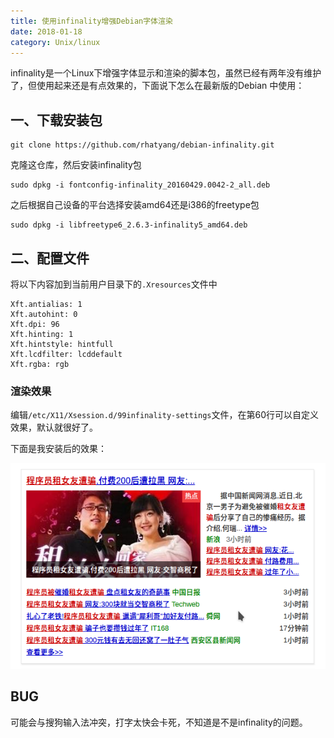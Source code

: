 ```yaml
---
title: 使用infinality增强Debian字体渲染
date: 2018-01-18
category: Unix/linux
---
```


infinality是一个Linux下增强字体显示和渲染的脚本包，虽然已经有两年没有维护了，但使用起来还是有点效果的，下面说下怎么在最新版的Debian 中使用：

## 一、下载安装包

```
git clone https://github.com/rhatyang/debian-infinality.git
```

克隆这仓库，然后安装infinality包

<!-- more -->

```
sudo dpkg -i fontconfig-infinality_20160429.0042-2_all.deb
```

之后根据自己设备的平台选择安装amd64还是i386的freetype包

```
sudo dpkg -i libfreetype6_2.6.3-infinality5_amd64.deb
```

## 二、配置文件

将以下内容加到当前用户目录下的`.Xresources`文件中

```
Xft.antialias: 1
Xft.autohint: 0
Xft.dpi: 96
Xft.hinting: 1
Xft.hintstyle: hintfull
Xft.lcdfilter: lcddefault
Xft.rgba: rgb
```

### 渲染效果

编辑`/etc/X11/Xsession.d/99infinality-settings`文件，在第60行可以自定义效果，默认就很好了。

下面是我安装后的效果：

![](/pics/2018/01/Screenshot_20180118_141306.png)

## BUG

可能会与搜狗输入法冲突，打字太快会卡死，不知道是不是infinality的问题。